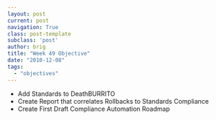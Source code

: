 ```yaml
---
layout: post
current: post
navigation: True
class: post-template
subclass: 'post'
author: brig
title: "Week 49 Objective"
date: "2010-12-08"
tags: 
  - "objectives"
---
```


* Add Standards to DeathBURRITO 
* Create Report that correlates Rollbacks to Standards Compliance 
* Create First Draft Compliance Automation Roadmap
